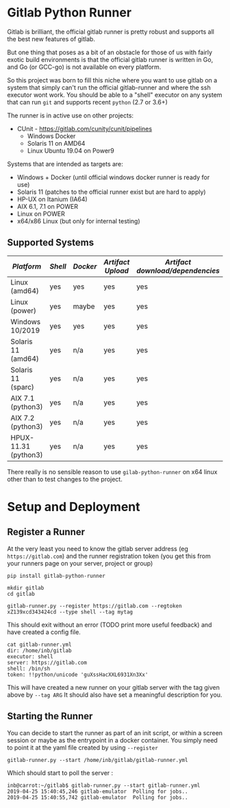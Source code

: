 # Gitlab Python Runner

Gitlab is brilliant, the official gitlab runner is pretty robust and supports all the best new features of gitlab.

But one thing that poses as a bit of an obstacle for those of us with fairly exotic build environments is that the
official gitlab runner is written in Go, and Go (or GCC-go) is not available on every platform.

So this project was born to fill this niche where you want to use gitlab on a system that simply can't run the official
gitlab-runner and where the ssh executor wont work.  You should be able to a "shell" executor on any system that can
run `git` and supports recent `python` (2.7 or 3.6+)

The runner is in active use on other projects:
  * CUnit - https://gitlab.com/cunity/cunit/pipelines
    * Windows Docker
    * Solaris 11 on AMD64
    * Linux Ubuntu 19.04 on Power9

Systems that are intended as targets are:

  * Windows + Docker (until official windows docker runner is ready for use)
  * Solaris 11 (patches to the official runner exist but are hard to apply)
  * HP-UX on Itanium (IA64)
  * AIX 6.1, 7.1 on POWER
  * Linux on POWER
  * x64/x86 Linux (but only for internal testing)

## Supported Systems

| *Platform*          | *Shell*     | *Docker*     | *Artifact Upload*   | *Artifact download/dependencies*   |
| ------------------- | ----------- | ------------ | ------------------- | ---------------------------------- |
| Linux (amd64)       | yes         | yes          | yes                 | yes                                |
| Linux (power)       | yes         | maybe        | yes                 | yes                                |
| Windows 10/2019     | yes         | yes          | yes                 | yes                                |
| Solaris 11 (amd64)  | yes         | n/a          | yes                 | yes                                |
| Solaris 11 (sparc)  | yes         | n/a          | yes                 | yes                                |
| AIX 7.1 (python3)   | yes         | n/a          | yes                 | yes                                |
| AIX 7.2 (python3)   | yes         | n/a          | yes                 | yes                                |
| HPUX-11.31 (python3)| yes         | n/a          | yes                 | yes                                |

There really is no sensible reason to use `gilab-python-runner` on x64 linux other than to test changes to the project.


# Setup and Deployment

## Register a Runner

At the very least you need to know the gitlab server address (eg `https://gitlab.com`) and the runner registration token
(you get this from your runners page on your server, project or group)

```
pip install gitlab-python-runner

mkdir gitlab
cd gitlab

gitlab-runner.py --register https://gitlab.com --regtoken xZ139xcd343424cd --type shell --tag mytag
```

This should exit without an error (TODO print more useful feedback) and have created a config file.

```
cat gitlab-runner.yml
dir: /home/inb/gitlab
executor: shell
server: https://gitlab.com
shell: /bin/sh
token: !!python/unicode 'guXssHacXXL6931Xn3Xx'
```

This will have created a new runner on your gitlab server with the tag given above by `--tag ARG`  It should also have
set a meaningful description for you.


## Starting the Runner

You can decide to start the runner as part of an init script, or within a screen session or maybe as the entrypoint in
a docker container.  You simply need to point it at the yaml file created by using `--register`

```
gitlab-runner.py --start /home/inb/gitlab/gitlab-runner.yml
```

Which should start to poll the server :

```
inb@carrot:~/gitlab$ gitlab-runner.py --start gitlab-runner.yml
2019-04-25 15:40:45,246 gitlab-emulator  Polling for jobs..
2019-04-25 15:40:55,742 gitlab-emulator  Polling for jobs..
```